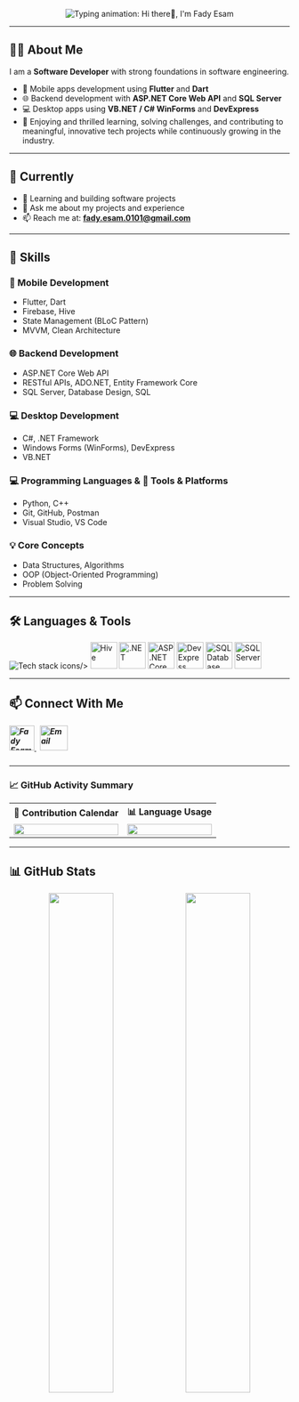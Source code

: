 <p align="center">
  <img
    src="https://readme-typing-svg.herokuapp.com?font=Fira+Code&weight=600&size=40&pause=1000&color=2F80ED&width=800&height=80&lines=Hi+there%F0%9F%91%8B,+I'm+Fady+Esam"
    alt="Typing animation: Hi there👋, I'm Fady Esam"
  />
</p>

---

## 👨‍💻 About Me

I am a **Software Developer** with strong foundations in software engineering.
  - 📱  Mobile apps development using **Flutter** and **Dart** 
  - 🌐 Backend development with **ASP.NET Core Web API** and **SQL Server**
  - 💻 Desktop apps using **VB.NET / C# WinForms** and **DevExpress** 
  - 🎯 Enjoying and thrilled learning, solving challenges, and contributing to meaningful, innovative tech projects while continuously growing in the industry. 

---

## 📌 Currently
- 🌱 Learning and building software projects
- 💬 Ask me about my projects and experience
- 📫 Reach me at: **fady.esam.0101@gmail.com**

---

## 🧠 Skills

### 📱 Mobile Development
- Flutter, Dart  
- Firebase, Hive  
- State Management (BLoC Pattern)  
- MVVM, Clean Architecture

### 🌐 Backend Development
- ASP.NET Core Web API  
- RESTful APIs, ADO.NET, Entity Framework Core
- SQL Server, Database Design, SQL

### 💻 Desktop Development
- C#, .NET Framework  
- Windows Forms (WinForms), DevExpress  
- VB.NET

### 💻 Programming Languages & 🧰 Tools & Platforms
- Python, C++  
- Git, GitHub, Postman  
- Visual Studio, VS Code

### 💡 Core Concepts
- Data Structures, Algorithms  
- OOP (Object-Oriented Programming)  
- Problem Solving


---

## 🛠️ Languages & Tools
<p align="left"> 
        <img src="https://skillicons.dev/icons?i=flutter,dart,firebase,cs,cpp,py,postman,vscode,visualstudio,git,github" alt="Tech stack icons" />/>
        <img src="https://encrypted-tbn0.gstatic.com/images?q=tbn:ANd9GcTMPq4YNrCDzxfBUu7I4wlkncj7XnUgF8rl1A&s" alt="Hive" width="48" height="48"/>
        <img src="https://www.vectorlogo.zone/logos/dotnet/dotnet-official.svg" alt=".NET" width="48" height="48"/>
        <img src="https://github.com/user-attachments/assets/fa32ecd8-f181-4041-8783-c52c2a1a2394" alt="ASP .NET Core" width="48" height="48"/>
        <img src="https://github.com/user-attachments/assets/d6bdabcb-a550-4b7b-b963-cc9d27b2a656" alt="DevExpress" width="48" height="48"/>
        <img src="https://github.com/user-attachments/assets/7c52a0af-9e04-4cb9-8a08-e492f9ea1ff1" alt="SQL Database" width="48" height="48"/>
        <img src="https://github.com/user-attachments/assets/92a8f8f5-b9cc-4ca4-88d8-b8ae33106ddb" alt="SQL Server" width="48" height="48"/> 
</p>


---

## 📫 Connect With Me
<h5 align="left"> 
<a href="https://www.linkedin.com/in/fady-esam/" target="_blank"> 
  <img src="https://raw.githubusercontent.com/rahuldkjain/github-profile-readme-generator/master/src/images/icons/Social/linked-in-alt.svg" alt="Fady Esam" height="45" width="45" /> 
  </a> 
   &nbsp;
  <a href="mailto:fady.esam.0101@gmail.com" target="_blank"> 
    <img src="https://cdn-icons-png.flaticon.com/512/732/732200.png" alt="Email" height="45" width="50" /> 
</a> 
</h5>

---

### 📈 GitHub Activity Summary

<table>
  <tr>
    <th align="center">🧩 Contribution Calendar</th>
    <th align="center">📊 Language Usage</th>
  </tr>
  <tr>
    <td align="center">
      <img src="https://github-profile-summary-cards.vercel.app/api/cards/profile-details?username=Fady-Esam&theme=tokyonight" width="100%"/>
    </td>
    <td align="center">
      <img src="https://github-profile-summary-cards.vercel.app/api/cards/most-commit-language?username=Fady-Esam&theme=tokyonight" width="100%"/>
    </td>
  </tr>
</table>

---

## 📊 GitHub Stats

<p align="center">
  <img src="https://github-readme-stats.vercel.app/api?username=Fady-Esam&show_icons=true&theme=tokyonight&hide_border=true&border_radius=10" width="48%" />
  <img src="https://github-readme-streak-stats.herokuapp.com/?user=Fady-Esam&theme=tokyonight&hide_border=true&border_radius=10" width="48%" />
</p>


